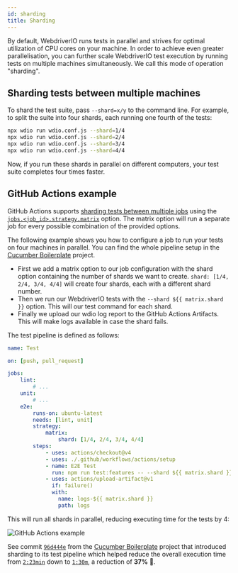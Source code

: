 ```yaml
---
id: sharding
title: Sharding
---
```


By default, WebdriverIO runs tests in parallel and strives for optimal utilization of CPU cores on your machine. In order to achieve even greater parallelisation, you can further scale WebdriverIO test execution by running tests on multiple machines simultaneously. We call this mode of operation "sharding".

## Sharding tests between multiple machines

To shard the test suite, pass `--shard=x/y` to the command line. For example, to split the suite into four shards, each running one fourth of the tests:

```sh
npx wdio run wdio.conf.js --shard=1/4
npx wdio run wdio.conf.js --shard=2/4
npx wdio run wdio.conf.js --shard=3/4
npx wdio run wdio.conf.js --shard=4/4
```

Now, if you run these shards in parallel on different computers, your test suite completes four times faster.

## GitHub Actions example

GitHub Actions supports [sharding tests between multiple jobs](https://docs.github.com/en/actions/using-jobs/using-a-matrix-for-your-jobs) using the [`jobs.<job_id>.strategy.matrix`](https://docs.github.com/en/actions/using-workflows/workflow-syntax-for-github-actions#jobsjob_idstrategymatrix) option. The matrix option will run a separate job for every possible combination of the provided options.

The following example shows you how to configure a job to run your tests on four machines in parallel. You can find the whole pipeline setup in the [Cucumber Boilerplate](https://github.com/webdriverio/cucumber-boilerplate/blob/main/.github/workflows/test.yaml) project.

- First we add a matrix option to our job configuration with the shard option containing the number of shards we want to create. `shard: [1/4, 2/4, 3/4, 4/4]` will create four shards, each with a different shard number.
- Then we run our WebdriverIO tests with the `--shard ${{ matrix.shard }}` option. This will our test command for each shard.
- Finally we upload our wdio log report to the GitHub Actions Artifacts. This will make logs available in case the shard fails.

The test pipeline is defined as follows:

```yaml title=.github/workflows/test.yaml
name: Test

on: [push, pull_request]

jobs:
    lint:
        # ...
    unit:
        # ...
    e2e:
        runs-on: ubuntu-latest
        needs: [lint, unit]
        strategy:
            matrix:
                shard: [1/4, 2/4, 3/4, 4/4]
        steps:
            - uses: actions/checkout@v4
            - uses: ./.github/workflows/actions/setup
            - name: E2E Test
              run: npm run test:features -- --shard ${{ matrix.shard }}
            - uses: actions/upload-artifact@v1
              if: failure()
              with:
                name: logs-${{ matrix.shard }}
                path: logs
```

This will run all shards in parallel, reducing executing time for the tests by 4:

![GitHub Actions example](/img/sharding.png "GitHub Actions example")

See commit [`96d444e`](https://github.com/webdriverio/cucumber-boilerplate/commit/96d444ea23919389682b9b1c9408ed91c452c7f8) from the [Cucumber Boilerplate](https://github.com/webdriverio/cucumber-boilerplate) project that introduced sharding to its test pipeline which helped reduce the overall execution time from [`2:23min`](https://github.com/webdriverio/cucumber-boilerplate/actions/runs/6550905900) down to [`1:30m`](https://github.com/webdriverio/cucumber-boilerplate/actions/runs/6550939542), a reduction of __37%__ 🎉.
